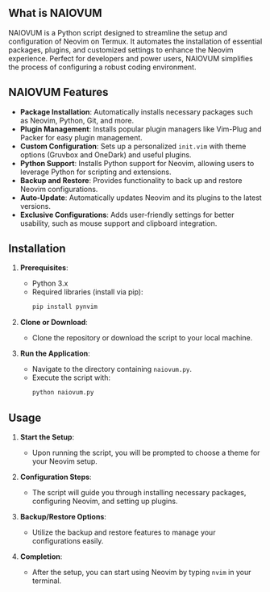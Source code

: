 ## What is NAIOVUM

NAIOVUM is a Python script designed to streamline the setup and configuration of Neovim on Termux. It automates the installation of essential packages, plugins, and customized settings to enhance the Neovim experience. Perfect for developers and power users, NAIOVUM simplifies the process of configuring a robust coding environment.

## NAIOVUM Features

- **Package Installation**: Automatically installs necessary packages such as Neovim, Python, Git, and more.
- **Plugin Management**: Installs popular plugin managers like Vim-Plug and Packer for easy plugin management.
- **Custom Configuration**: Sets up a personalized `init.vim` with theme options (Gruvbox and OneDark) and useful plugins.
- **Python Support**: Installs Python support for Neovim, allowing users to leverage Python for scripting and extensions.
- **Backup and Restore**: Provides functionality to back up and restore Neovim configurations.
- **Auto-Update**: Automatically updates Neovim and its plugins to the latest versions.
- **Exclusive Configurations**: Adds user-friendly settings for better usability, such as mouse support and clipboard integration.

## Installation

1. **Prerequisites**:
   - Python 3.x
   - Required libraries (install via pip):
     ```bash
     pip install pynvim
     ```

2. **Clone or Download**:
   - Clone the repository or download the script to your local machine.

3. **Run the Application**:
   - Navigate to the directory containing `naiovum.py`.
   - Execute the script with:
     ```bash
     python naiovum.py
     ```

## Usage

1. **Start the Setup**:
   - Upon running the script, you will be prompted to choose a theme for your Neovim setup.

2. **Configuration Steps**:
   - The script will guide you through installing necessary packages, configuring Neovim, and setting up plugins.

3. **Backup/Restore Options**:
   - Utilize the backup and restore features to manage your configurations easily.

4. **Completion**:
   - After the setup, you can start using Neovim by typing `nvim` in your terminal.